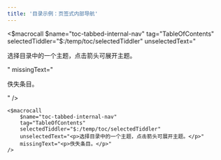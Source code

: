```yaml
---
title: '目录示例：页签式内部导航'
---
```


<$macrocall
	$name="toc-tabbed-internal-nav"
	tag="TableOfContents"
	selectedTiddler="$:/temp/toc/selectedTiddler"
	unselectedText="<p>选择目录中的一个主题，点击箭头可展开主题。</p>"
	missingText="<p>佚失条目。</p>"
/>

```
<$macrocall
	$name="toc-tabbed-internal-nav"
	tag="TableOfContents"
	selectedTiddler="$:/temp/toc/selectedTiddler"
	unselectedText="<p>选择目录中的一个主题，点击箭头可展开主题。</p>"
	missingText="<p>佚失条目。</p>"
/>
```
